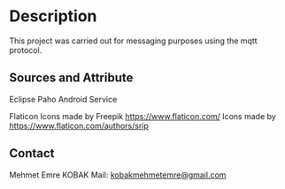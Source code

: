 # Description
This project was carried out for messaging purposes using the mqtt protocol.
## Sources and Attribute
Eclipse Paho Android Service

Flaticon
Icons made by Freepik https://www.flaticon.com/
Icons made by https://www.flaticon.com/authors/srip
## Contact
Mehmet Emre KOBAK
Mail: kobakmehmetemre@gmail.com



